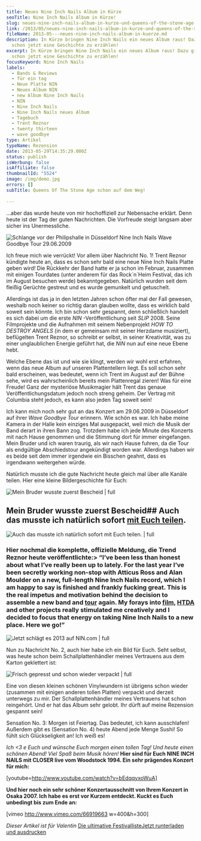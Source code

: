 ```yaml
---
title: Neues Nine Inch Nails Album in Kürze
seoTitle: Nine Inch Nails Album in Kürze!
slug: neues-nine-inch-nails-album-in-kurze-und-queens-of-the-stone-age-schon-auf-dem-weg
link: /2013/05/neues-nine-inch-nails-album-in-kurze-und-queens-of-the-stone-age-schon-auf-dem-weg/
fileName: 2013-05---neues-nine-inch-nails-album-in-kuerze.md
description: In Kürze bringen Nine Inch Nails ein neues Album raus! Dazu gibt es
  schon jetzt eine Geschichte zu erzählen!
excerpt: In Kürze bringen Nine Inch Nails ein neues Album raus! Dazu gibt es
  schon jetzt eine Geschichte zu erzählen!
focusKeyword: Nine Inch Nails
labels:
  - Bands & Reviews
  - für ein tag
  - Neue Platte NIN
  - Neues Album NIN
  - new Album Nine Inch Nails
  - NIN
  - Nine Inch Nails
  - Nine Inch Nails neues Album
  - Tagebuch
  - Trent Reznor
  - twenty thirteen
  - wave goodbye
type: Artikel
typeName: Rezension
date: 2013-05-29T14:35:29.000Z
status: publish
isWerbung: false
isAffiliate: false
thumbnailId: "5524"
image: /img/demo.jpg
errors: []
subTitle: Queens Of The Stone Age schon auf dem Weg!
  
---
```


...aber das wurde heute von mir hochoffiziell zur Nebensache erklärt. Denn heute
ist der Tag der guten Nachrichten. Die Vorfreude steigt langsam aber sicher ins
Unermessliche.

![Schlange vor der Philipshalle in Düsseldorf Nine Inch Nails Wave Goodbye Tour 29.06.2009](http://cardamonchai.files.wordpress.com/2013/05/32228_124040054284799_3542655_n.jpg?w=300 "Schlange vor der Philipshalle in Düsseldorf Nine Inch Nails Wave Goodbye Tour 29.06.2009")

Ich freue mich wie verrückt! Vor allem über Nachricht No. 1! Trent Reznor
kündigte heute an, dass es schon sehr bald eine neue Nine Inch Nails Platte
geben wird! Die Rückkehr der Band hatte er ja schon im Februar, zusammen mit
einigen Tourdates (unter anderem für das Rock´n´Heim Festival, das ich im August
besuchen werde) bekanntgegeben. Natürlich wurden seit dem fleißig Gerüchte
gestreut und es wurde gemunkelt und getuschelt.

Allerdings ist das ja in den letzten Jahren schon öfter mal der Fall gewesen,
weshalb noch keiner so richtig daran glauben wollte, dass es wirklich bald
soweit sein könnte. Ich bin schon sehr gespannt, denn schließlich handelt es
sich dabei um die erste _NIN_ -Veröffentlichung seit _SLIP_ 2008. Seine
Filmprojekte und die Aufnahmen mit seinem Nebenprojekt _HOW TO DESTROY ANGELS_
(in dem er gemeinsam mit seiner Herzdame musiziert), beflügelten Trent Reznor,
so schreibt er selbst, in seiner Kreativität, was zu einer unglaublichen Energie
geführt hat, die _NIN_ nun auf eine neue Ebene hebt.

Welche Ebene das ist und wie sie klingt, werden wir wohl erst erfahren, wenn das
neue Album auf unseren Plattentellern liegt. Es soll schon sehr bald erscheinen,
was bedeutet, wenn ich Trent im August auf der Bühne sehe, wird es
wahrscheinlich bereits mein Plattenregal zieren! Was für eine Freude! Ganz der
mysteriöse Musikmagier hält Trent das genaue Veröffentlichungsdatum jedoch noch
streng geheim. Der Vertrag mit Columbia steht jedoch, es kann also jeden Tag
soweit sein!

Ich kann mich noch sehr gut an das Konzert am 29.06.2009 in Düsseldorf auf ihrer
_Wave Goodbye Tour_ erinnern. Wie schön es war. Ich habe meine Kamera in der
Halle kein einziges Mal ausgepackt, weil mich die Musik der Band derart in ihren
Bann zog. Trotzdem habe ich jede Minute des Konzerts mit nach Hause genommen und
die Stimmung dort für immer eingefangen. Mein Bruder und ich waren traurig, als
wir nach Hause fuhren, da die Tour als endgültige Abschiedstour angekündigt
worden war. Allerdings haben wir es beide seit dem immer irgendwie ein Bisschen
geahnt, dass es irgendwann weitergehen würde.

Natürlich musste ich die gute Nachricht heute gleich mal über alle Kanäle
teilen. Hier eine kleine Bildergeschichte für Euch:

![Mein Bruder wusste zuerst Bescheid | full](http://cardamonchai.files.wordpress.com/2013/05/1-mail.png)

## Mein Bruder wusste zuerst Bescheid## Auch das musste ich natürlich sofort [mit Euch teilen](https://twitter.com/Anne_Reko).

![Auch das musste ich natürlich sofort mit Euch teilen. | full](http://cardamonchai.files.wordpress.com/2013/05/teilen.png "Auch das musste ich natürlich sofort  [mit Euch teilen](https://twitter.com/Anne_Reko).")

### Hier nochmal die komplette, offizielle Meldung, die Trend Reznor heute veröffentlichte:> “I’ve been less than honest about what I’ve really been up to lately. For the last year I’ve been secretly working non-stop with Atticus Ross and Alan Moulder on a new, full-length Nine Inch Nails record, which I am happy to say is finished and frankly fucking great. This is the real impetus and motivation behind the decision to assemble a new band and [tour](http://tour.nin.com/) again. My forays into [film](http://nullco.net/), [HTDA](http://howtodestroyangels.com/) and other projects really stimulated me creatively and I decided to focus that energy on taking Nine Inch Nails to a new place. Here we go!”

![Jetzt schlägt es 2013 auf NIN.com | full](http://cardamonchai.files.wordpress.com/2013/05/nin.png "Jetzt schlägt es 2013 auf NIN.com")

Nun zu Nachricht No. 2, auch hier habe ich ein Bild für Euch. Seht selbst, was
heute schon beim Schallplattenhändler meines Vertrauens aus dem Karton
geklettert ist:

![Frisch gepresst und schon wieder verpackt | full](http://cardamonchai.files.wordpress.com/2013/05/425240_560691403982004_20891008_n.jpg "Frisch gepresst und schon wieder verpackt")

Eine von diesen kleinen schönen Vinylwundern ist übrigens schon wieder (zusammen
mit einigen anderen tollen Platten) verpackt und derzeit unterwegs zu mir. Der
Schallplattenhändler meines Vertrauens hat schon reingehört. Und er hat das
Album sehr gelobt. Ihr dürft auf meine Rezension gespannt sein!

Sensation No. 3: Morgen ist Feiertag. Das bedeutet, ich kann ausschlafen!
Außerdem gibt es (Sensation No. 4) heute Abend jede Menge Sushi! So fühlt sich
Glückseligkeit an! Ich weiß es!

_Ich &lt;3 e Euch und wünsche Euch morgen einen tollen Tag! Und heute einen
schönen Abend! Viel Spaß beim Musik hören!_ **Hier sind für Euch NINE INCH NAILS
mit CLOSER live vom Woodstock 1994. Ein sehr prägendes Konzert für mich:**

[youtube=http://www.youtube.com/watch?v=bEdqqyxoWuA]

**Und hier noch ein sehr schöner Konzertausschnitt von Ihrem Konzert in
Osaka 2007. Ich habe es erst vor Kurzem entdeckt. Kuckt es Euch unbedingt bis
zum Ende an:**

[vimeo http://www.vimeo.com/66919663 w=400&amp;h=300]

_Dieser Artikel ist für Valentin_
[Die ultimative FestivallisteJetzt runterladen und ausdrucken](/wp-content/uploads/2015/03/ultimative-vegane-festivalliste1.pdf)

  